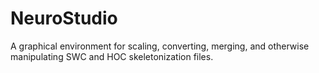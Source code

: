 # NeuroStudio
A graphical environment for scaling, converting, merging, and otherwise manipulating SWC and HOC skeletonization files. 
